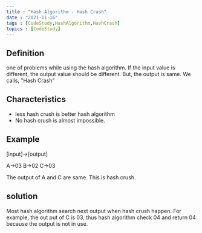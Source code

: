 ```yaml
---
title : "Hash Algorithm - Hash Crash"
date : "2021-11-16"
tags : [CodeStudy,HashAlgorithm,HashCrash]
topics : [CodeStudy]
---
```


## Definition

one of problems while using the hash algorithm.
If the input value is different, the output value should be different. But, the output is same.
We calls, "Hash Crash"

## Characteristics

- less hash crush is better hash algorithm
- No hash crush is almost impossible.

## Example

[input]->[output]

A->03
B->02
C->03

The output of A and C are same. This is hash crush.

## solution

Most hash algorithm search next output when hash crush happen.
For example, the out put of C is 03, thus hash algorithm check 04 and return 04 because the output is not in use.

